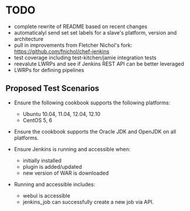# TODO

* complete rewrite of README based on recent changes
* automaticalyl send set set labels for a slave's platform, version and architecture
* pull in improvements from Fletcher Nichol's fork: https://github.com/fnichol/chef-jenkins
* test coverage including test-kitchen/jamie integration tests
* reevalute LWRPs and see if Jenkins REST API can be better leveraged
* LWRPs for defining pipelines

## Proposed Test Scenarios

* Ensure the following cookbook supports the following platforms:
  * Ubuntu 10.04, 11.04, 12.04, 12.10
  * CentOS 5, 6

* Ensure the cookbook supports the Oracle JDK and OpenJDK on all platforms.

* Ensure Jenkins is running and accessible when:
  * initially installed
  * plugin is added/updated
  * new version of WAR is downloaded

* Running and accessible includes:
  * webui is accessible
  * jenkins_job can successfully create a new job via API.
